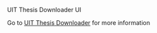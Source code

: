 UIT Thesis Downloader UI 

Go to [UIT Thesis Downloader](https://toilacube.github.io/uit-thesis-downloader-ui/) for more information